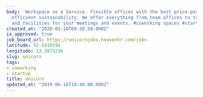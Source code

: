 ```yaml
---
body: 'Workspace as a Service. Flexible offices with the best price-performance and
  efficient sustainability. We offer everything from team offices to tailor-made offices
  and facilities for your meetings and events. #coworking spaces #startup from Berlin'
created_at: "2020-01-10T09:30:50.000Z"
is_approved: true
job_board_url: https://unicornjobs.heavenhr.com/jobs
latitude: 52.5419594
longitude: 13.3873236
slug: unicorn
tags:
- coworking
- startup
title: Unicorn
updated_at: "2019-06-16T10:46:08.000Z"
---
```

